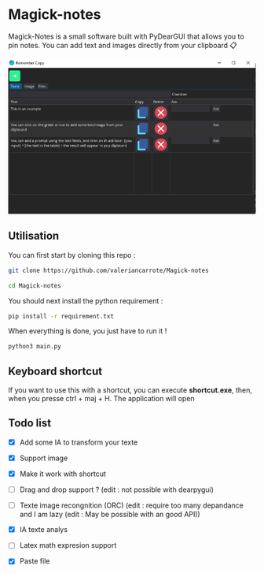 # **Magick-notes**


Magick-Notes is a small software built with PyDearGUI that allows you to pin notes. You can add text and images directly from your clipboard 📋

 

![Preview](demonstration.png)


## Utilisation 
You can first start by cloning this repo : 
```.sh
git clone https://github.com/valeriancarrote/Magick-notes
```

```.sh
cd Magick-notes
```

You should next install the python requirement : 
```.sh
pip install -r requirement.txt
```
When everything is done, you just have to run it ! 

```.sh
python3 main.py
```

## Keyboard shortcut 
If you want to use this with a shortcut, you can execute **shortcut.exe**, then, when you presse ctrl + maj + H. The application will open 




## Todo list 
- [x] Add some IA to transform your texte
- [x] Support image 
- [x] Make it work with shortcut
- [ ] Drag and drop support ? (edit : not possible with dearpygui)
- [ ] Texte image recongnition (ORC)  (edit : require too many depandance and I am lazy (edit : May be possible with an good API))
- [x] IA texte analys
- [ ] Latex math expresion support 
- [x] Paste file 


